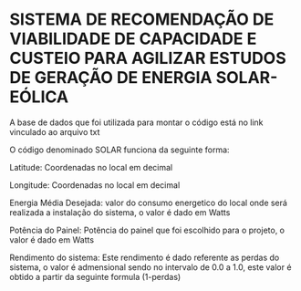 # SISTEMA DE RECOMENDAÇÃO DE VIABILIDADE DE CAPACIDADE E CUSTEIO PARA AGILIZAR ESTUDOS DE GERAÇÃO DE ENERGIA SOLAR-EÓLICA  

A base de dados que foi utilizada para montar o código está no link vinculado ao arquivo txt

O código denominado SOLAR funciona da seguinte forma:

  Latitude: Coordenadas no local em decimal

  Longitude: Coordenadas no local em decimal

  Energia Média Desejada: valor do consumo energetico do local onde será realizada a instalação do sistema, o valor é dado em Watts

  Potência do Painel: Potência do painel que foi escolhido para o projeto, o valor é dado em Watts

  Rendimento do sistema: Este rendimento é dado referente as perdas do sistema, o valor é admensional sendo no intervalo de 0.0 a 1.0, este valor é obtido a partir da seguinte formula (1-perdas)
  
  
